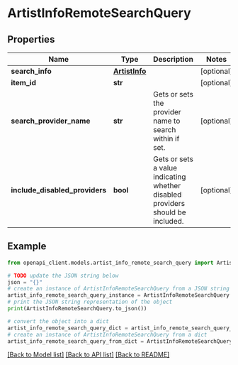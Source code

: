 # ArtistInfoRemoteSearchQuery


## Properties

Name | Type | Description | Notes
------------ | ------------- | ------------- | -------------
**search_info** | [**ArtistInfo**](ArtistInfo.md) |  | [optional] 
**item_id** | **str** |  | [optional] 
**search_provider_name** | **str** | Gets or sets the provider name to search within if set. | [optional] 
**include_disabled_providers** | **bool** | Gets or sets a value indicating whether disabled providers should be included. | [optional] 

## Example

```python
from openapi_client.models.artist_info_remote_search_query import ArtistInfoRemoteSearchQuery

# TODO update the JSON string below
json = "{}"
# create an instance of ArtistInfoRemoteSearchQuery from a JSON string
artist_info_remote_search_query_instance = ArtistInfoRemoteSearchQuery.from_json(json)
# print the JSON string representation of the object
print(ArtistInfoRemoteSearchQuery.to_json())

# convert the object into a dict
artist_info_remote_search_query_dict = artist_info_remote_search_query_instance.to_dict()
# create an instance of ArtistInfoRemoteSearchQuery from a dict
artist_info_remote_search_query_from_dict = ArtistInfoRemoteSearchQuery.from_dict(artist_info_remote_search_query_dict)
```
[[Back to Model list]](../README.md#documentation-for-models) [[Back to API list]](../README.md#documentation-for-api-endpoints) [[Back to README]](../README.md)


